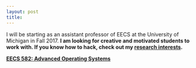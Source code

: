 ```yaml
---
layout: post
title:
---
```

<p class="message">
I will be starting as an assistant professor of EECS at the University of Michigan in Fall 2017. <b>I am looking for creative and motivated students to work with. If you know how to hack, check out my <a href="{{ site.baseurl }}research">research interests</a>. </b></p>

<p class="message">

 <a href="{{ site.baseurl }}teaching"> <b> EECS 582: Advanced Operating Systems </b> </a>

 </p>